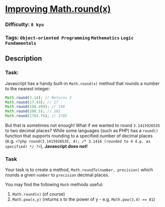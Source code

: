 # [Improving Math.round(x)](https://www.codewars.com/kata/56be025f9347a066c7000e4f)

### Difficulty: `8 kyu`

### Tags: `Object-oriented Programming` `Mathematics` `Logic` `Fundamentals` 

## Description

### Task:
Javascript has a handy built-in `Math.round(x)` method that rounds a number to the nearest integer:

```js
Math.round(3.14); // Returns 3
Math.round(17.43); // 17
Math.round(198.499); // 198
Math.round(200.5); // 201
Math.round(1784.76); // 1785
```

But that is sometimes not enough! What if we wanted to round `3.1415926535` to two decimal places? While some languages (such as PHP) has a `round()` function that supports rounding to a specified number of decimal places (e.g. `<?php round(3.1415926535, 4); /* 3.1416 (rounded to 4 d.p. as specified) */ ?>`), **Javascript does not!**

### Task
Your task is to create a method, `Math.roundTo(number, precision)` which rounds a given `number` to `precision` decimal places.

You may find the following `Math` methods useful:

1. `Math.round(x)` (of course)
2. `Math.pow(x,y)` (returns x to the power of y - e.g. `Math.pow(3,4) == 81`)